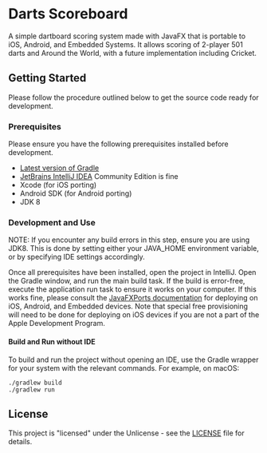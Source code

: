 # Darts Scoreboard

A simple dartboard scoring system made with JavaFX that is portable to iOS, Android, and Embedded Systems.
It allows scoring of 2-player 501 darts and Around the World, with a future implementation including Cricket.

## Getting Started

Please follow the procedure outlined below to get the source code ready for development.

### Prerequisites

Please ensure you have the following prerequisites installed before development.

* [Latest version of Gradle](https://gradle.org)
* [JetBrains IntelliJ IDEA](https://www.jetbrains.com/idea/) Community Edition is fine
* Xcode (for iOS porting)
* Android SDK (for Android porting)
* JDK 8

### Development and Use

NOTE: If you encounter any build errors in this step, ensure you are using JDK8.
This is done by setting either your JAVA_HOME environment variable, or by specifying
IDE settings accordingly. 

Once all prerequisites have been installed, open the project in IntelliJ. Open
the Gradle window, and run the main build task. If the build is error-free, execute the
application run task to ensure it works on your computer. If this works fine, please consult
the [JavaFXPorts documentation](https://docs.gluonhq.com/javafxports/) for deploying
on iOS, Android, and Embedded devices. Note that special free provisioning will need
to be done for deploying on iOS devices if you are not a part of the Apple Development
Program.

#### Build and Run without IDE

To build and run the project without opening an IDE, use the Gradle wrapper for your
system with the relevant commands. For example, on macOS:

```
./gradlew build
./gradlew run
```
## License

This project is "licensed" under the Unlicense - see the [LICENSE](LICENSE) file for details.
